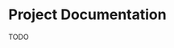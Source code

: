 # Project Documentation

TODO

<!--
https://www.projectmanager.com/blog/great-project-documentation#:~:text=execute%20your%20projects.-,What%20Is%20Project%20Documentation%3F,the%20project%20team%20should%20follow.
-->
